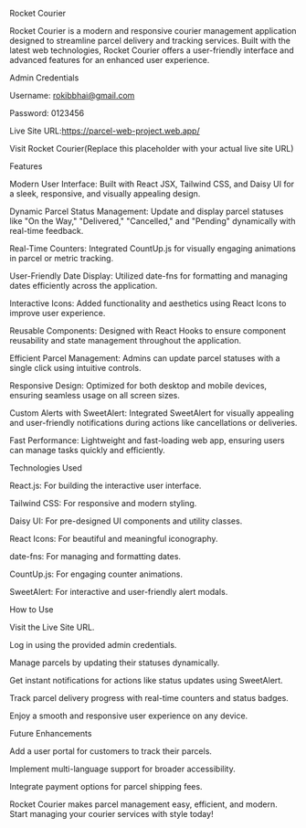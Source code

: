 Rocket Courier

Rocket Courier is a modern and responsive courier management application designed to streamline parcel delivery and tracking services. Built with the latest web technologies, Rocket Courier offers a user-friendly interface and advanced features for an enhanced user experience.

Admin Credentials

Username: rokibbhai@gmail.com

Password: 0123456

Live Site URL:https://parcel-web-project.web.app/

Visit Rocket Courier(Replace this placeholder with your actual live site URL)

Features

Modern User Interface: Built with React JSX, Tailwind CSS, and Daisy UI for a sleek, responsive, and visually appealing design.

Dynamic Parcel Status Management: Update and display parcel statuses like "On the Way," "Delivered," "Cancelled," and "Pending" dynamically with real-time feedback.

Real-Time Counters: Integrated CountUp.js for visually engaging animations in parcel or metric tracking.

User-Friendly Date Display: Utilized date-fns for formatting and managing dates efficiently across the application.

Interactive Icons: Added functionality and aesthetics using React Icons to improve user experience.

Reusable Components: Designed with React Hooks to ensure component reusability and state management throughout the application.

Efficient Parcel Management: Admins can update parcel statuses with a single click using intuitive controls.

Responsive Design: Optimized for both desktop and mobile devices, ensuring seamless usage on all screen sizes.

Custom Alerts with SweetAlert: Integrated SweetAlert for visually appealing and user-friendly notifications during actions like cancellations or deliveries.

Fast Performance: Lightweight and fast-loading web app, ensuring users can manage tasks quickly and efficiently.

Technologies Used

React.js: For building the interactive user interface.

Tailwind CSS: For responsive and modern styling.

Daisy UI: For pre-designed UI components and utility classes.

React Icons: For beautiful and meaningful iconography.

date-fns: For managing and formatting dates.

CountUp.js: For engaging counter animations.

SweetAlert: For interactive and user-friendly alert modals.

How to Use

Visit the Live Site URL.

Log in using the provided admin credentials.

Manage parcels by updating their statuses dynamically.

Get instant notifications for actions like status updates using SweetAlert.

Track parcel delivery progress with real-time counters and status badges.

Enjoy a smooth and responsive user experience on any device.

Future Enhancements

Add a user portal for customers to track their parcels.

Implement multi-language support for broader accessibility.

Integrate payment options for parcel shipping fees.

Rocket Courier makes parcel management easy, efficient, and modern. Start managing your courier services with style today!

